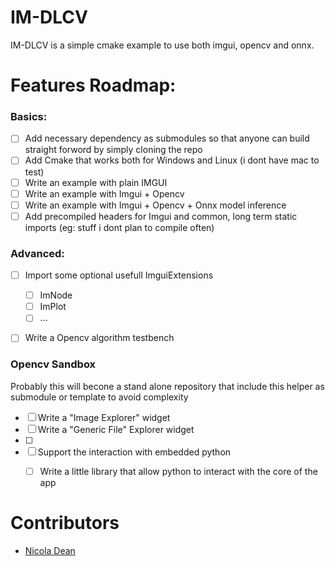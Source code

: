 # IM-DLCV
IM-DLCV is a simple cmake example to use both imgui, opencv and onnx.

# Features Roadmap:
### Basics:
- [ ] Add necessary dependency as submodules so that anyone can build straight forword by simply cloning the repo
- [ ] Add Cmake that works both for Windows and Linux (i dont have mac to test)
- [ ] Write an example with plain IMGUI
- [ ] Write an example with Imgui + Opencv
- [ ] Write an example with Imgui + Opencv + Onnx model inference
- [ ] Add precompiled headers for Imgui and common, long term static imports (eg: stuff i dont plan to compile often)

### Advanced:
- [ ] Import some optional usefull ImguiExtensions 
  - [ ] ImNode
  - [ ] ImPlot
  - [ ] ...
- [ ] Write a Opencv algorithm testbench


### Opencv Sandbox
Probably this will becone a stand alone repository that include this helper as submodule or template to avoid complexity
- [ ] Write a "Image Explorer" widget
- [ ] Write a "Generic File" Explorer widget
- [ ] 
- [ ] Support the interaction with embedded python
  - [ ] Write a little library that allow python to interact with the core of the app


# Contributors
- [Nicola Dean]()
